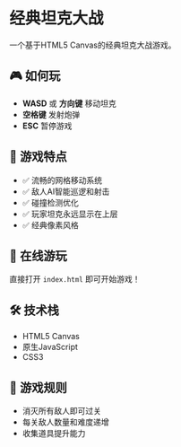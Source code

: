 # 经典坦克大战

一个基于HTML5 Canvas的经典坦克大战游戏。

## 🎮 如何玩

- **WASD** 或 **方向键** 移动坦克
- **空格键** 发射炮弹
- **ESC** 暂停游戏

## 🎯 游戏特点

- ✅ 流畅的网格移动系统
- ✅ 敌人AI智能巡逻和射击
- ✅ 碰撞检测优化
- ✅ 玩家坦克永远显示在上层
- ✅ 经典像素风格

## 🚀 在线游玩

直接打开 `index.html` 即可开始游戏！

## 🛠️ 技术栈

- HTML5 Canvas
- 原生JavaScript
- CSS3

## 📝 游戏规则

- 消灭所有敌人即可过关
- 每关敌人数量和难度递增
- 收集道具提升能力